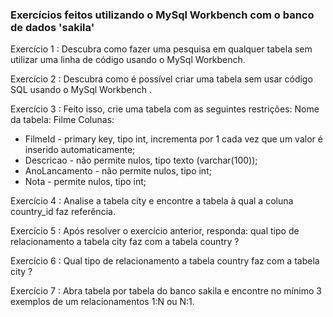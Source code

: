 ### Exercícios feitos utilizando o MySql Workbench com o banco de dados 'sakila'

Exercício 1 : Descubra como fazer uma pesquisa em qualquer tabela sem utilizar uma linha de código usando o MySql Workbench.

Exercício 2 : Descubra como é possível criar uma tabela sem usar código SQL usando o MySql Workbench .

Exercício 3 : Feito isso, crie uma tabela com as seguintes restrições:
Nome da tabela: Filme
Colunas:
 - FilmeId - primary key, tipo int, incrementa por 1 cada vez que um valor é inserido automaticamente;
 - Descricao - não permite nulos, tipo texto (varchar(100));
 - AnoLancamento - não permite nulos, tipo int;
 - Nota - permite nulos, tipo int;

Exercício 4 : Analise a tabela city e encontre a tabela à qual a coluna country_id faz referência.

Exercício 5 : Após resolver o exercício anterior, responda: qual tipo de relacionamento a tabela city faz com a tabela country ?

Exercício 6 : Qual tipo de relacionamento a tabela country faz com a tabela city ?

Exercício 7 : Abra tabela por tabela do banco sakila e encontre no mínimo 3 exemplos de um relacionamentos 1:N ou N:1.
